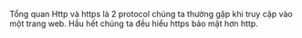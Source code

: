 Tổng quan
Http và https là 2 protocol chúng ta thường gặp khi truy cập vào một trang web. Hầu hết chúng ta đều hiểu https bảo mật hơn http.